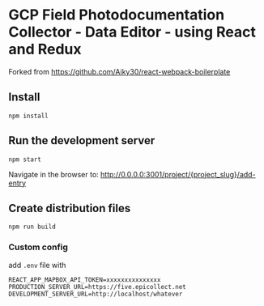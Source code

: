 # GCP Field Photodocumentation Collector - Data Editor - using React and Redux 
Forked from https://github.com/Aiky30/react-webpack-boilerplate

## Install
```
npm install
```

## Run the development server
```
npm start
```

Navigate in the browser to: http://0.0.0.0:3001/project/{project_slug}/add-entry

## Create distribution files
```
npm run build
```

### Custom config
add `.env` file with
```
REACT_APP_MAPBOX_API_TOKEN=xxxxxxxxxxxxxxx
PRODUCTION_SERVER_URL=https://five.epicollect.net
DEVELOPMENT_SERVER_URL=http://localhost/whatever
```
###
